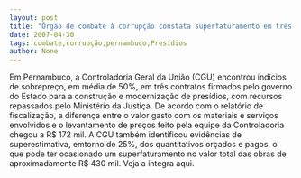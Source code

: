```yaml
---
layout: post
title: "Órgão de combate à corrupção constata superfaturamento em três presídios de Pernambuco"
date: 2007-04-30
tags: combate,corrupção,pernambuco,Presídios
author: None
---
```

Em Pernambuco, a Controladoria Geral da União (CGU) encontrou indícios de sobrepreço, em média de 50%, em três contratos firmados pelo governo do Estado para a construção e modernização de presídios, com recursos repassados pelo Ministério da Justiça. 
De acordo com o relatório de fiscalização, a diferença entre o valor gasto com os materiais e serviços envolvidos e o levantamento de preços feito pela equipe da Controladoria chegou a R$ 172 mil. 
A CGU também identificou evidências de superestimativa, emtorno de 25%, dos quantitativos orçados e pagos, o que pode ter ocasionado um superfaturamento no valor total das obras de aproximadamente R$ 430 mil.
Veja a íntegra aqui. 